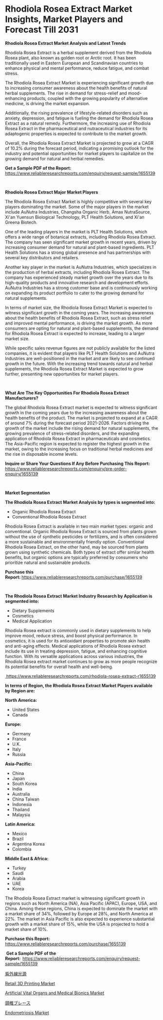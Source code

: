 <p><h1>Rhodiola Rosea Extract Market Insights, Market Players and Forecast Till 2031</h1></p><p><strong>Rhodiola Rosea Extract Market Analysis and Latest Trends</strong></p>
<p><p>Rhodiola Rosea Extract is a herbal supplement derived from the Rhodiola Rosea plant, also known as golden root or Arctic root. It has been traditionally used in Eastern European and Scandinavian countries to enhance physical and mental performance, reduce fatigue, and combat stress.</p><p>The Rhodiola Rosea Extract Market is experiencing significant growth due to increasing consumer awareness about the health benefits of natural herbal supplements. The rise in demand for stress-relief and mood-enhancing products, coupled with the growing popularity of alternative medicine, is driving the market expansion.</p><p>Additionally, the rising prevalence of lifestyle-related disorders such as anxiety, depression, and fatigue is fueling the demand for Rhodiola Rosea Extract as a natural remedy. Furthermore, the increasing use of Rhodiola Rosea Extract in the pharmaceutical and nutraceutical industries for its adaptogenic properties is expected to contribute to the market growth.</p><p>Overall, the Rhodiola Rosea Extract Market is projected to grow at a CAGR of 10.2% during the forecast period, indicating a promising outlook for the industry and potential opportunities for market players to capitalize on the growing demand for natural and herbal remedies.</p></p>
<p><strong>Get a Sample PDF of the Report:&nbsp;</strong> <a href="https://www.reliableresearchreports.com/enquiry/request-sample/1655139">https://www.reliableresearchreports.com/enquiry/request-sample/1655139</a></p>
<p>&nbsp;</p>
<p><strong>Rhodiola Rosea Extract Major Market Players</strong></p>
<p><p>The Rhodiola Rosea Extract Market is highly competitive with several key players dominating the market. Some of the major players in the market include AuNutra Industries, Changsha Organic Herb, Amax NutraSource, Xi'an Yuensun Biological Technology, PLT Health Solutions, and Xi'an Greena Biotech.</p><p>One of the leading players in the market is PLT Health Solutions, which offers a wide range of botanical extracts, including Rhodiola Rosea Extract. The company has seen significant market growth in recent years, driven by increasing consumer demand for natural and plant-based ingredients. PLT Health Solutions has a strong global presence and has partnerships with several key distributors and retailers.</p><p>Another key player in the market is AuNutra Industries, which specializes in the production of herbal extracts, including Rhodiola Rosea Extract. The company has experienced steady market growth over the years due to its high-quality products and innovative research and development efforts. AuNutra Industries has a strong customer base and is continuously working on expanding its product portfolio to cater to the growing demand for natural supplements.</p><p>In terms of market size, the Rhodiola Rosea Extract Market is expected to witness significant growth in the coming years. The increasing awareness about the health benefits of Rhodiola Rosea Extract, such as stress relief and improved mental performance, is driving the market growth. As more consumers are opting for natural and plant-based supplements, the demand for Rhodiola Rosea Extract is expected to increase, leading to a larger market size.</p><p>While specific sales revenue figures are not publicly available for the listed companies, it is evident that players like PLT Health Solutions and AuNutra Industries are well-positioned in the market and are likely to see continued growth in the future. With the increasing trend towards natural and herbal supplements, the Rhodiola Rosea Extract Market is expected to grow further, presenting new opportunities for market players.</p></p>
<p>&nbsp;</p>
<p><strong>What Are The Key Opportunities For Rhodiola Rosea Extract Manufacturers?</strong></p>
<p><p>The global Rhodiola Rosea Extract market is expected to witness significant growth in the coming years due to the increasing awareness about the health benefits of the product. The market is projected to expand at a CAGR of around 7% during the forecast period 2021-2026. Factors driving the growth of the market include the rising demand for natural supplements, the growing prevalence of stress-related disorders, and the expanding application of Rhodiola Rosea Extract in pharmaceuticals and cosmetics. The Asia-Pacific region is expected to register the highest growth in the market, owing to the increasing focus on traditional herbal medicines and the rise in disposable income levels.</p></p>
<p><strong>Inquire or Share Your Questions If Any Before Purchasing This Report:</strong> <a href="https://www.reliableresearchreports.com/enquiry/pre-order-enquiry/1655139">https://www.reliableresearchreports.com/enquiry/pre-order-enquiry/1655139</a></p>
<p>&nbsp;</p>
<p><strong>Market Segmentation</strong></p>
<p><strong>The Rhodiola Rosea Extract Market Analysis by types is segmented into:</strong></p>
<p><ul><li>Organic Rhodiola Rosea Extract</li><li>Conventional Rhodiola Rosea Extract</li></ul></p>
<p><p>Rhodiola Rosea Extract is available in two main market types: organic and conventional. Organic Rhodiola Rosea Extract is sourced from plants grown without the use of synthetic pesticides or fertilizers, and is often considered a more sustainable and environmentally friendly option. Conventional Rhodiola Rosea Extract, on the other hand, may be sourced from plants grown using synthetic chemicals. Both types of extract offer similar health benefits, but organic options are typically preferred by consumers who prioritize natural and sustainable products.</p></p>
<p><strong>Purchase this Report:&nbsp;</strong><a href="https://www.reliableresearchreports.com/purchase/1655139">https://www.reliableresearchreports.com/purchase/1655139</a></p>
<p>&nbsp;</p>
<p><strong>The Rhodiola Rosea Extract Market Industry Research by Application is segmented into:</strong></p>
<p><ul><li>Dietary Supplements</li><li>Cosmetics</li><li>Medical Application</li></ul></p>
<p><p>Rhodiola Rosea extract is commonly used in dietary supplements to help improve mood, reduce stress, and boost physical performance. In cosmetics, it is used for its antioxidant properties to promote skin health and anti-aging effects. Medical applications of Rhodiola Rosea extract include its use in treating depression, fatigue, and enhancing cognitive function. With its versatile applications across various industries, the Rhodiola Rosea extract market continues to grow as more people recognize its potential benefits for overall health and well-being.</p></p>
<p><a href="https://www.reliableresearchreports.com/rhodiola-rosea-extract-r1655139">&nbsp;https://www.reliableresearchreports.com/rhodiola-rosea-extract-r1655139</a></p>
<p><strong>In terms of Region, the Rhodiola Rosea Extract Market Players available by Region are:</strong></p>
<p>
    <p> <strong> North America: </strong>
        <ul>
            <li>United States</li>
            <li>Canada</li>
        </ul>
        </p> 
    <p> <strong> Europe: </strong>
        <ul>
            <li>Germany</li>
            <li>France</li>
            <li>U.K.</li>
            <li>Italy</li>
            <li>Russia</li>
        </ul>
        </p> 
    <p> <strong> Asia-Pacific: </strong>
        <ul>
            <li>China</li>
            <li>Japan</li>
            <li>South Korea</li>
            <li>India</li>
            <li>Australia</li>
            <li>China Taiwan</li>
            <li>Indonesia</li>
            <li>Thailand</li>
            <li>Malaysia</li>
        </ul>
        </p> 
    <p> <strong> Latin America: </strong>
        <ul>
            <li>Mexico</li>
            <li>Brazil</li>
            <li>Argentina Korea</li>
            <li>Colombia</li>
        </ul>
        </p> 
    <p> <strong> Middle East & Africa: </strong>
        <ul>
            <li>Turkey</li>
            <li>Saudi</li>
            <li>Arabia</li>
            <li>UAE</li>
            <li>Korea</li>
        </ul>
    </p>
    </p>
<p><p>The Rhodiola Rosea Extract market is witnessing significant growth in regions such as North America (NA), Asia Pacific (APAC), Europe, USA, and China. Among these regions, China is expected to dominate the market with a market share of 34%, followed by Europe at 28%, and North America at 22%. The market in Asia Pacific is also expected to experience substantial growth with a market share of 15%, while the USA is projected to hold a market share of 10%.</p></p>
<p><strong>Purchase this Report: </strong><a href="https://www.reliableresearchreports.com/purchase/1655139">https://www.reliableresearchreports.com/purchase/1655139</a></p>
<p>&nbsp;<strong>Get a Sample PDF of the Report:&nbsp;&nbsp;</strong><a href="https://www.reliableresearchreports.com/enquiry/request-sample/1655139">https://www.reliableresearchreports.com/enquiry/request-sample/1655139</a></p>
<p><strong></strong></p>
<p><p><a href="https://github.com/LeanneBruen2023/Market-Research-Report-List-1/blob/main/284263853253.md">紫外線光源</a></p><p><a href="https://github.com/Alonsoolds3wq1d81czn8rbol/Market-Research-Report-List-2/blob/main/retail-3d-printing-market.md">Retail 3D Printing Market</a></p><p><a href="https://www.linkedin.com/pulse/artificial-vital-organs-medical-bionics-market-insights-bmffe?trackingId=muY%2FTHyEz7FssTZ6b5MMsA%3D%3D">Artificial Vital Organs and Medical Bionics Market</a></p><p><a href="https://github.com/cnnriuez22368/Market-Research-Report-List-2/blob/main/923400253252.md">頸椎ブレース</a></p><p><a href="https://www.linkedin.com/pulse/endometriosis-market-report-reveals-latest-trends-growth-bxvwe?trackingId=oZwNSbLbQwx4EHls1beyLA%3D%3D">Endometriosis Market</a></p></p>